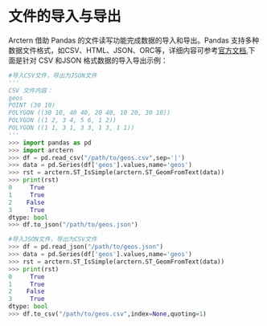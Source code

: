 # 文件的导入与导出

Arctern 借助 Pandas 的文件读写功能完成数据的导入和导出。Pandas 支持多种数据文件格式，如CSV、HTML、JSON、ORC等，详细内容可参考[官方文档](https://pandas.pydata.org/pandas-docs/stable/reference/io.html),下面是针对 CSV 和JSON 格式数据的导入导出示例：

```python
#导入CSV文件，导出为JSON文件
'''
CSV 文件内容：
geos
POINT (30 10)
POLYGON ((30 10, 40 40, 20 40, 10 20, 30 10))
POLYGON ((1 2, 3 4, 5 6, 1 2))
POLYGON ((1 1, 3 1, 3 3, 1 3, 1 1))
'''
>>> import pandas as pd
>>> import arctern
>>> df = pd.read_csv("/path/to/geos.csv",sep='|')
>>> data = pd.Series(df['geos'].values,name='geos')
>>> rst = arctern.ST_IsSimple(arctern.ST_GeomFromText(data))
>>> print(rst)
0     True
1     True
2    False
3     True
dtype: bool
>>> df.to_json("/path/to/geos.json")

#导入JSON文件，导出为CSV文件
>>> df = pd.read_json("/path/to/geos.json")
>>> data = pd.Series(df['geos'].values,name='geos')
>>> rst = arctern.ST_IsSimple(arctern.ST_GeomFromText(data))
>>> print(rst)
0     True
1     True
2    False
3     True
dtype: bool
>>> df.to_csv("/path/to/geos.csv",index=None,quoting=1)
```